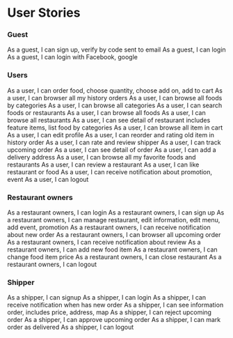 # User Stories

### Guest
As a guest, I can sign up, verify by code sent to email
As a guest, I can login
As a guest, I can login with Facebook, google

### Users
As a user, I can order food, choose quantity, choose add on, add to cart
As a user, I can browser all my history orders
As a user, I can browse all foods by categories
As a user, I can browse all categories
As a user, I can search foods or restaurants
As a user, I can browse all foods
As a user, I can browse all restaurants
As a user, I can see detail of restaurant includes feature items, list food by categories
As a user, I can browse all item in cart
As a user, I can edit profile
As a user, I can reorder and rating old item in history order
As a user, I can rate and review shipper
As a user, I can track upcoming order
As a user, I can see detail of order
As a user, I can add a delivery address
As a user, I can browse all my favorite foods and restaurants
As a user, I can review a restaurant
As a user, I can like restaurant or food
As a user, I can receive notification about promotion, event
As a user, I can logout

### Restaurant owners
As a restaurant owners, I can login
As a restaurant owners, I can sign up
As a restaurant owners, I can manage restaurant, edit information, edit menu, add event, promotion
As a restaurant owners, I can receive notification about new order
As a restaurant owners, I can browser all upcoming order
As a restaurant owners, I can receive notification about review
As a restaurant owners, I can add new food item
As a restaurant owners, I can change food item price
As a restaurant owners, I can close restaurant
As a restaurant owners, I can logout

### Shipper
As a shipper, I can signup
As a shipper, I can login
As a shipper, I can receive notification when has new order
As a shipper, I can see information order, includes price, address, map
As a shipper, I can reject upcoming order
As a shipper, I can approve upcoming order
As a shipper, I can mark order as delivered
As a shipper, I can logout
